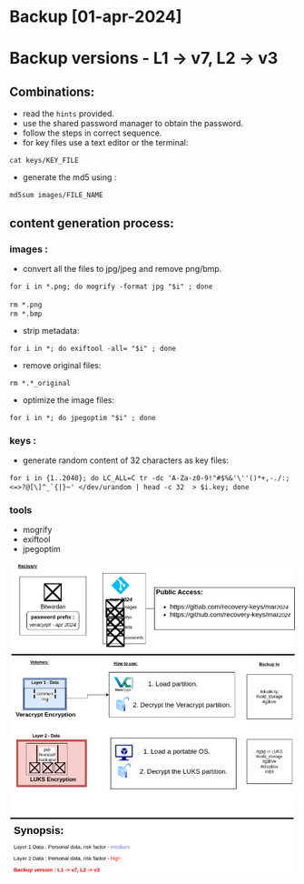 # Backup [01-apr-2024]
# Backup versions - L1 -> v7, L2 -> v3

## Combinations:
- read the `hints` provided.
- use the shared password manager to obtain the password.
- follow the steps in correct sequence.
- for key files use a text editor or the terminal:
```
cat keys/KEY_FILE
```
- generate the md5 using : 
```
md5sum images/FILE_NAME
```

## content generation process:

### images : 

- convert all the files to jpg/jpeg and remove png/bmp.
```
for i in *.png; do mogrify -format jpg "$i" ; done

rm *.png
rm *.bmp

```
- strip metadata:
``` 
for i in *; do exiftool -all= "$i" ; done
```
- remove original files:
```
rm *.*_original
```
- optimize the image files:
```
for i in *; do jpegoptim "$i" ; done
```

### keys :
- generate random content of 32 characters as key files:
```
for i in {1..2040}; do LC_ALL=C tr -dc 'A-Za-z0-9!"#$%&'\''()*+,-./:;<=>?@[\]^_`{|}~' </dev/urandom | head -c 32  > $i.key; done
```

### tools
- mogrify
- exiftool
- jpegoptim

![alt text](https://raw.githubusercontent.com/recovery-keys/apr2024/master/apr-2024_flow.drawio.png)